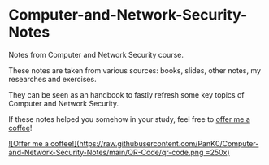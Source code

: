 # Computer-and-Network-Security-Notes
Notes from Computer and Network Security course.

These notes are taken from various sources: books, slides, other notes, my researches and exercises.

They can be seen as an handbook to fastly refresh some key topics of Computer and Network Security.

If these notes helped you somehow in your study, feel free to [offer me a coffee](https://www.paypal.com/donate?hosted_button_id=UCPRD75DKEZ4J)!

[![Offer me a coffee!](https://raw.githubusercontent.com/PanK0/Computer-and-Network-Security-Notes/main/QR-Code/qr-code.png =250x)](https://www.paypal.com/donate?hosted_button_id=UCPRD75DKEZ4J)

